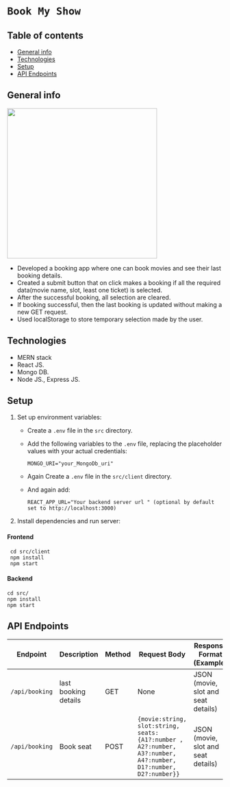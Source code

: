 # `Book My Show`

## Table of contents

- [General info](#general-info)
- [Technologies](#technologies)
- [Setup](#setup)
- [API Endpoints](#api-endpoints)

## General info

<img src="https://github.com/Magar0/Booking-nodejs-expressjs/assets/35245789/5582c5b9-8cdb-4106-9208-27a283620284" height="350" >

- Developed a booking app where one can book movies and see their last booking details.
- Created a submit button that on click makes a booking if all the required data(movie name, slot, least one ticket) is selected.
- After the successful booking, all selection are cleared.
- If booking successful, then the last booking is updated without making a new GET request.
- Used localStorage to store temporary selection made by the user.

## Technologies

- MERN stack
- React JS.
- Mongo DB.
- Node JS., Express JS.

## Setup

1. Set up environment variables:

   - Create a `.env` file in the `src` directory.
   - Add the following variables to the `.env` file, replacing the placeholder values with your actual credentials:

     ```
     MONGO_URI="your_MongoDb_uri"
     ```

   - Again Create a `.env` file in the `src/client` directory.
   - And again add:
     ```
     REACT_APP_URL="Your backend server url " (optional by default set to http://localhost:3000)
     ```

2. Install dependencies and run server:

#### Frontend

```
 cd src/client
 npm install
 npm start
```

#### Backend

```
cd src/
npm install
npm start
```

## API Endpoints

| Endpoint       | Description          | Method | Request Body                                                                                                   | Response Format (Example)           |
| -------------- | -------------------- | ------ | -------------------------------------------------------------------------------------------------------------- | ----------------------------------- |
| `/api/booking` | last booking details | GET    | None                                                                                                           | JSON (movie, slot and seat details) |
| `/api/booking` | Book seat            | POST   | `{movie:string, slot:string, seats:{A1?:number , A2?:number, A3?:number, A4?:number, D1?:number, D2?:number}}` | JSON (movie, slot and seat details) |

